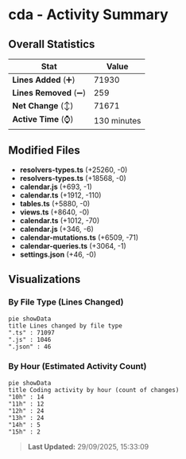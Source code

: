 # cda - Activity Summary 

## Overall Statistics

| Stat                   | Value                                                             |
| ---------------------- | ----------------------------------------------------------------- |
| **Lines Added** (➕)   | 71930                                          |
| **Lines Removed** (➖) | 259                                        |
| **Net Change** (↕)    | 71671                |
| **Active Time** (⌚)   | 130 minutes |


## Modified Files
- **resolvers-types.ts** (+25260, -0)
- **resolvers-types.ts** (+18568, -0)
- **calendar.js** (+693, -1)
- **calendar.ts** (+1912, -110)
- **tables.ts** (+5880, -0)
- **views.ts** (+8640, -0)
- **calendar.ts** (+1012, -70)
- **calendar.js** (+346, -6)
- **calendar-mutations.ts** (+6509, -71)
- **calendar-queries.ts** (+3064, -1)
- **settings.json** (+46, -0)

## Visualizations

### By File Type (Lines Changed)

```mermaid
pie showData
title Lines changed by file type
".ts" : 71097
".js" : 1046
".json" : 46
```

### By Hour (Estimated Activity Count)

```mermaid
pie showData
title Coding activity by hour (count of changes)
"10h" : 14
"11h" : 12
"12h" : 24
"13h" : 24
"14h" : 5
"15h" : 2
```


> **Last Updated:** 29/09/2025, 15:33:09